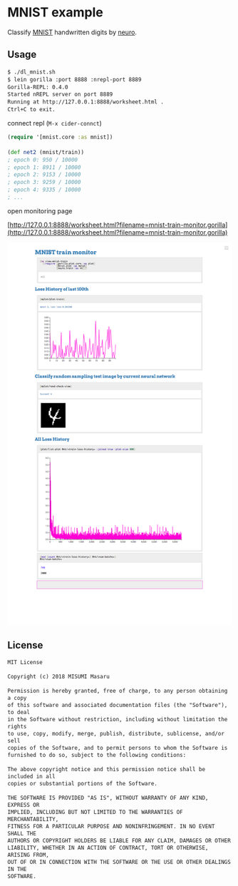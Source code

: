 # MNIST example

Classify [MNIST](http://yann.lecun.com/exdb/mnist/) handwritten digits by [neuro](https://github.com/deltam/neuro).

## Usage

```sh
$ ./dl_mnist.sh
$ lein gorilla :port 8888 :nrepl-port 8889
Gorilla-REPL: 0.4.0
Started nREPL server on port 8889
Running at http://127.0.0.1:8888/worksheet.html .
Ctrl+C to exit.
```

connect repl (`M-x cider-connct`)

```clojure
(require '[mnist.core :as mnist])

(def net2 (mnist/train))
; epoch 0: 950 / 10000
; epoch 1: 8911 / 10000
; epoch 2: 9153 / 10000
; epoch 3: 9259 / 10000
; epoch 4: 9335 / 10000
; ...
```

open monitoring page

[http://127.0.0.1:8888/worksheet.html?filename=mnist-train-monitor.gorilla](http://127.0.0.1:8888/worksheet.html?filename=mnist-train-monitor.gorilla)

![mnist monitor](https://raw.githubusercontent.com/deltam/neuro/mnist-example/examples/mnist/mnist_monitor.png)

## License

```
MIT License

Copyright (c) 2018 MISUMI Masaru

Permission is hereby granted, free of charge, to any person obtaining a copy
of this software and associated documentation files (the "Software"), to deal
in the Software without restriction, including without limitation the rights
to use, copy, modify, merge, publish, distribute, sublicense, and/or sell
copies of the Software, and to permit persons to whom the Software is
furnished to do so, subject to the following conditions:

The above copyright notice and this permission notice shall be included in all
copies or substantial portions of the Software.

THE SOFTWARE IS PROVIDED "AS IS", WITHOUT WARRANTY OF ANY KIND, EXPRESS OR
IMPLIED, INCLUDING BUT NOT LIMITED TO THE WARRANTIES OF MERCHANTABILITY,
FITNESS FOR A PARTICULAR PURPOSE AND NONINFRINGEMENT. IN NO EVENT SHALL THE
AUTHORS OR COPYRIGHT HOLDERS BE LIABLE FOR ANY CLAIM, DAMAGES OR OTHER
LIABILITY, WHETHER IN AN ACTION OF CONTRACT, TORT OR OTHERWISE, ARISING FROM,
OUT OF OR IN CONNECTION WITH THE SOFTWARE OR THE USE OR OTHER DEALINGS IN THE
SOFTWARE.
```

